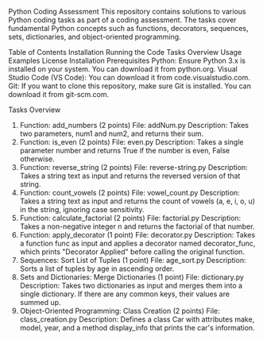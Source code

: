 Python Coding Assessment
This repository contains solutions to various Python coding tasks as part of a coding assessment. The tasks cover fundamental Python concepts such as functions, decorators, sequences, sets, dictionaries, and object-oriented programming.

Table of Contents
Installation
Running the Code
Tasks Overview
Usage Examples
License
Installation
Prerequisites
Python: Ensure Python 3.x is installed on your system. You can download it from python.org.
Visual Studio Code (VS Code): You can download it from code.visualstudio.com.
Git: If you want to clone this repository, make sure Git is installed. You can download it from git-scm.com.

Tasks Overview
1. Function: add_numbers (2 points)
File: addNum.py
Description: Takes two parameters, num1 and num2, and returns their sum.
2. Function: is_even (2 points)
File: even.py
Description: Takes a single parameter number and returns True if the number is even, False otherwise.
3. Function: reverse_string (2 points)
File: reverse-string.py
Description: Takes a string text as input and returns the reversed version of that string.
4. Function: count_vowels (2 points)
File: vowel_count.py
Description: Takes a string text as input and returns the count of vowels (a, e, i, o, u) in the string, ignoring case sensitivity.
5. Function: calculate_factorial (2 points)
File: factorial.py
Description: Takes a non-negative integer n and returns the factorial of that number.
6. Function: apply_decorator (1 point)
File: decorator.py
Description: Takes a function func as input and applies a decorator named decorator_func, which prints "Decorator Applied" before calling the original function.
7. Sequences: Sort List of Tuples (1 point)
File: age_sort.py
Description: Sorts a list of tuples by age in ascending order.
8. Sets and Dictionaries: Merge Dictionaries (1 point)
File: dictionary.py
Description: Takes two dictionaries as input and merges them into a single dictionary. If there are any common keys, their values are summed up.
9. Object-Oriented Programming: Class Creation (2 points)
File: class_creation.py
Description: Defines a class Car with attributes make, model, year, and a method display_info that prints the car's information.

